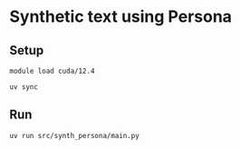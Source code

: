 # Synthetic text using Persona

## Setup

```shell
module load cuda/12.4

uv sync
```

## Run

```shell
uv run src/synth_persona/main.py
```
